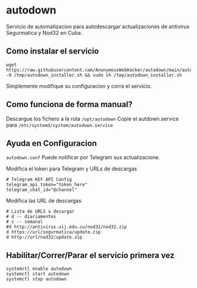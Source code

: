 # autodown
Servicio de  automatizacion para autodescargar actualizaciones de antivirus Segurmatica y Nod32 en Cuba.


## Como instalar el servicio
```
wget https://raw.githubusercontent.com/AnonymousWebHacker/autodown/main/autodown_installer -O /tmp/autodown_installer.sh && sudo sh /tmp/autodown_installer.sh
```

Simplemente modifique su configuracion y corra el servicio.

## Como funciona de forma manual?
Descargue los fichero a la ruta `/opt/autodown`
Copie el autdown.service para `/etc/systemd/system/autodown.service`

## Ayuda en Configuracion
`autodown.conf`
Puede notificar por Telegram sus actualizacione.

Modifica el token para Telegram y URLs de descargas
```
# Telegram KEY API Config
telegram_api_token="token_here"
telegram_chat_id="@channel"
```
Modifica las URL de descargas
```
# Lista de URLS a decargar
# d -- diariamentes
# s -- semanal
#d http://antivirus.uij.edu.cu/nod32/nod32.zip
d https://url/segurmatica/update.zip
d http://url/nod32/update.zip
```

## Habilitar/Correr/Parar el servicio primera vez
```
systemctl enable autodown
systemctl start autodown
systemctl stop autodown
```